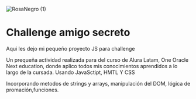 ![RosaNegro (1)](https://github.com/user-attachments/assets/d52ac99c-e51e-4e8f-a97b-f6aa6d2b4357)
<h1 aling=center>Challenge amigo secreto</h1>
<p>Aqui les dejo mi pequeño proyecto JS para challenge</p>
<p>Un prequeña actividad realizada para del curso de Alura Latam, One Oracle Next education, donde aplico todos mis conocimientos aprendidos a lo largo de la cursada. Usando JavaSctipt, HMTL Y CSS</p>
<P>Incorporando metodos de strings y arrays, manipulación del DOM, lógica de promación,funciones. </P>







